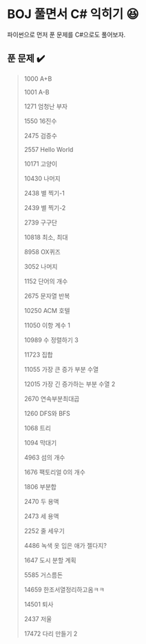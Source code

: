 # BOJ 풀면서 C# 익히기 :satisfied:

파이썬으로 먼저 푼 문제를 C#으로도 풀어보자.

## 푼 문제 :heavy_check_mark:

>1000	A+B
>
>1001	A-B
>
>1271	엄청난 부자
>
>1550	16진수
>
>2475	검증수
>
>2557	Hello World
>
>10171	고양이
>
>10430	나머지
>
>2438	별 찍기-1
>
>2439	별 찍기-2
>
>2739	구구단
>
>10818	최소, 최대
>
>8958	OX퀴즈
>
>3052	나머지
>
>1152	단어의 개수
>
>2675	문자열 반복
>
>10250	ACM 호텔
>
>11050	이항 계수 1
>
>10989	수 정렬하기 3
>
>11723	집합
>
>11055	가장 큰 증가 부분 수열
>
>12015	가장 긴 증가하는 부분 수열 2
>
>2670	연속부분최대곱
>
>1260	DFS와 BFS
>
>1068	트리
>
>1094	막대기
>
>4963	섬의 개수
>
>1676	팩토리얼 0의 개수
>
>1806	부분합
>
>2470	두 용액
>
>2473	세 용액
>
>2252	줄 세우기
>
>4486	녹색 옷 입은 애가 젤다지?
>
>1647	도시 분할 계획
>
>5585	거스름돈
>
>14659	한조서열정리하고옴ㅋㅋ
>
>14501	퇴사
>
>2437	저울
>
>17472	다리 만들기 2

